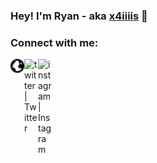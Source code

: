 ### Hey! I'm Ryan - aka [x4iiiis][website] 👋

### Connect with me:

[<img align="left" alt="x4iiiis.com" width="22px" src="https://raw.githubusercontent.com/iconic/open-iconic/master/svg/globe.svg" />][website]
[<img align="left" alt="twitter | Twitter" width="22px" src="https://cdn.jsdelivr.net/npm/simple-icons@v3/icons/twitter.svg" />][twitter]
[<img align="left" alt="instagram | Instagram" width="22px" src="https://cdn.jsdelivr.net/npm/simple-icons@v3/icons/instagram.svg" />][instagram]



[website]: https://www.x4iiiis.com
[twitter]: https://twitter.com/x4iiiis
[instagram]: https://instagram.com/x4iiiis
